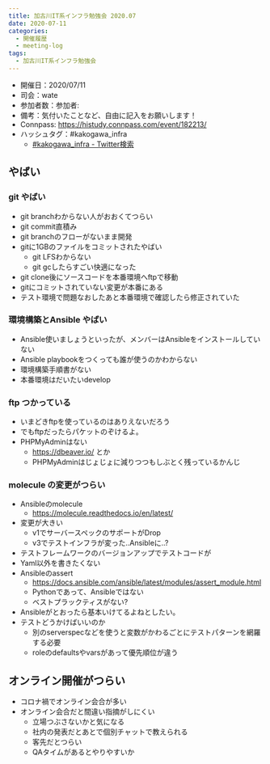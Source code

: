 ```yaml
---
title: 加古川IT系インフラ勉強会 2020.07
date: 2020-07-11
categories:
  - 開催履歴
  - meeting-log
tags:
  - 加古川IT系インフラ勉強会
---
```


* 開催日：2020/07/11
* 司会：wate
* 参加者数：参加者:
* 備考：気付いたことなど、自由に記入をお願いします！
* Connpass: https://histudy.connpass.com/event/182213/
* ハッシュタグ：#kakogawa_infra
    * [#kakogawa_infra - Twitter検索](https://twitter.com/search?q=%23kakogawa_infra&src=typd)

やばい
----------------------------

### git やばい

* git branchわからない人がおおくてつらい
* git commit直積み
* git branchのフローがないまま開発
* gitに1GBのファイルをコミットされたやばい
    * git LFSわからない
    * git gcしたらすごい快適になった
* git clone後にソースコードを本番環境へftpで移動
* gitにコミットされていない変更が本番にある
* テスト環境で問題なおしたあと本番環境で確認したら修正されていた

### 環境構築とAnsible やばい

* Ansible使いましょうといったが、メンバーはAnsibleをインストールしていない
* Ansible playbookをつくっても誰が使うのかわからない
* 環境構築手順書がない
* 本番環境はだいたいdevelop

### ftp つかっている

* いまどきftpを使っているのはありえないだろう
* でもftpだったらパケットのぞけるよ。
* PHPMyAdminはない
    * https://dbeaver.io/ とか
    * PHPMyAdminはじょじょに減りつつもしぶとく残っているかんじ

### molecule の変更がつらい

* Ansibleのmolecule
    * https://molecule.readthedocs.io/en/latest/
* 変更が大きい
    * v1でサーバースペックのサポートがDrop
    * v3でテストインフラが変った..Ansibleに..?
* テストフレームワークのバージョンアップでテストコードが
* Yaml以外を書きたくない
* Ansibleのassert
    * https://docs.ansible.com/ansible/latest/modules/assert_module.html
    * Pythonであって、Ansibleではない
    * ベストプラックティスがない?
* Ansibleがとおったら基本いけてるよねとしたい。
* テストどうかけばいいのか
    * 別のserverspecなどを使うと変数がかわるごとにテストパターンを網羅する必要
    * roleのdefaultsやvarsがあって優先順位が違う

オンライン開催がつらい
----------------------------

* コロナ禍でオンライン会合が多い
* オンライン会合だと間違い指摘がしにくい
    * 立場つぶさないかと気になる
    * 社内の発表だとあとで個別チャットで教えられる
    * 客先だとつらい
    * QAタイムがあるとやりやすいか
